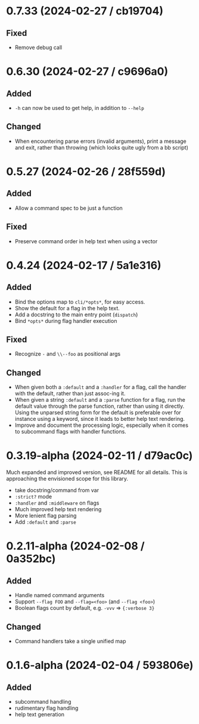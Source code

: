 # 0.7.33 (2024-02-27 / cb19704)

## Fixed

- Remove debug call

# 0.6.30 (2024-02-27 / c9696a0)

## Added

- `-h` can now be used to get help, in addition to `--help`

## Changed

- When encountering parse errors (invalid arguments), print a message and exit,
  rather than throwing (which looks quite ugly from a bb script)

# 0.5.27 (2024-02-26 / 28f559d)

## Added

- Allow a command spec to be just a function

## Fixed

- Preserve command order in help text when using a vector

# 0.4.24 (2024-02-17 / 5a1e316)

## Added

- Bind the options map to `cli/*opts*`, for easy access.
- Show the default for a flag in the help text.
- Add a docstring to the main entry point (`dispatch`)
- Bind `*opts*` during flag handler execution

## Fixed

- Recognize `-` and `\\--foo` as positional args

## Changed

- When given both a `:default` and a `:handler` for a flag, call the handler
  with the default, rather than just assoc-ing it.
- When given a string `:default` and a `:parse` function for a flag, run the
  default value through the parse function, rather than using it directly. Using
  the unparsed string form for the default is preferable over for instance using
  a keyword, since it leads to better help text rendering.
- Improve and document the processing logic, especially when it comes to
  subcommand flags with handler functions.

# 0.3.19-alpha (2024-02-11 / d79ac0c)

Much expanded and improved version, see README for all details. This is
approaching the envisioned scope for this library.

- take docstring/command from var
- `:strict?` mode
- `:handler` and `:middleware` on flags
- Much improved help text rendering
- More lenient flag parsing
- Add `:default` and `:parse`

# 0.2.11-alpha (2024-02-08 / 0a352bc)

## Added

- Handle named command arguments
- Support `--flag FOO` and `--flag=<foo>` (and `--flag <foo>`)
- Boolean flags count by default, e.g. `-vvv` => `{:verbose 3}`

## Changed

- Command handlers take a single unified map

# 0.1.6-alpha (2024-02-04 / 593806e)

## Added

- subcommand handling 
- rudimentary flag handling
- help text generation